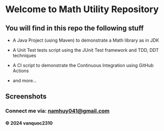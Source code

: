 # Welcome to Math Utility Repository

## You will find in this repo the following stuff

* A Java Project (using Maven) to demonstrate a Math library as in JDK

* A Unit Test tests script using the JUnit Test framework and TDD, DDT techniques

* A CI script to demonstrate the Continuous Integration using GitHub Actions

* and more...

## Screenshots

### Connect me via: namhuy041@gmail.com

#### &#169; 2024 vanquoc2310
